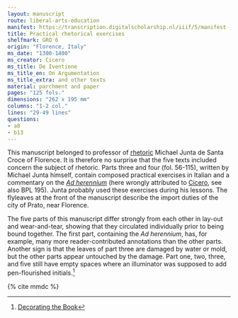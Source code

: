```yaml
---
layout: manuscript
route: liberal-arts-education
manifest: https://transcription.digitalscholarship.nl/iiif/5/manifest
title: Practical rhetorical exercises
shelfmark: GRO 6
origin: "Florence, Italy"
ms_date: "1300-1400"
ms_creator: Cicero
ms_title: De Iventione
ms_title_en: On Argumentation
ms_title_extra: and other texts
material: parchment and paper
pages: "125 fols."
dimensions: "262 x 195 mm"
columns: "1-2 col."
lines: "29-49 lines"
questions:
- a8
- b13
---
```


This manuscript belonged to professor of
[rhetoric](https://en.wikipedia.org/wiki/Rhetoric) Michael Junta de
Santa Croce of Florence. It is therefore no surprise that the five texts
included concern the subject of rhetoric. Parts three and four (fol.
56-115), written by Michael Junta himself, contain composed practical
exercises in Italian and a commentary on the [*Ad herennium*](https://en.wikipedia.org/wiki/Rhetorica_ad_Herennium) (here
wrongly attributed to [Cicero](https://en.wikipedia.org/wiki/Cicero),
see also BPL 195). Junta probably used these exercises during his
lessons. The flyleaves at the front of the manuscript describe the
import duties of the city of Prato, near Florence.

The five parts of this manuscript differ strongly from each other in
lay-out and wear-and-tear, showing that they circulated individually
prior to being bound together. The first part, containing the *Ad herennium*, has, for example, many more reader-contributed annotations
than the other parts. Another sign is that the leaves of part three are
damaged by water or mold, but the other parts appear untouched by the
damage. Part one, two, three, and five still have empty spaces where an
illuminator was supposed to add pen-flourished initials.[^1]

[^1]: [Decorating the Book](/glossary/#)

{% cite mmdc %}